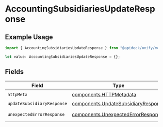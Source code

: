 # AccountingSubsidiariesUpdateResponse

## Example Usage

```typescript
import { AccountingSubsidiariesUpdateResponse } from "@apideck/unify/models/operations";

let value: AccountingSubsidiariesUpdateResponse = {};
```

## Fields

| Field                                                                                      | Type                                                                                       | Required                                                                                   | Description                                                                                |
| ------------------------------------------------------------------------------------------ | ------------------------------------------------------------------------------------------ | ------------------------------------------------------------------------------------------ | ------------------------------------------------------------------------------------------ |
| `httpMeta`                                                                                 | [components.HTTPMetadata](../../models/components/httpmetadata.md)                         | :heavy_check_mark:                                                                         | N/A                                                                                        |
| `updateSubsidiaryResponse`                                                                 | [components.UpdateSubsidiaryResponse](../../models/components/updatesubsidiaryresponse.md) | :heavy_minus_sign:                                                                         | Subsidiaries                                                                               |
| `unexpectedErrorResponse`                                                                  | [components.UnexpectedErrorResponse](../../models/components/unexpectederrorresponse.md)   | :heavy_minus_sign:                                                                         | Unexpected error                                                                           |